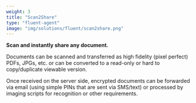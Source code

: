 ```yaml
---
weight: 3
title: "Scan2Share"
type: "fluent-agent"
image: "img/solutions/fluent/scan2share.png"
---
```

**Scan and instantly share any document.**

Documents can be scanned and transferred as high fidelity (pixel perfect) PDFs, JPGs, etc. or can be converted to a read-only or hard to copy/duplicate viewable version.

Once received on the server side, encrypted documents can be forwarded via email (using simple PINs that are sent via SMS/text) or processed by imaging scripts for recognition or other requirements.